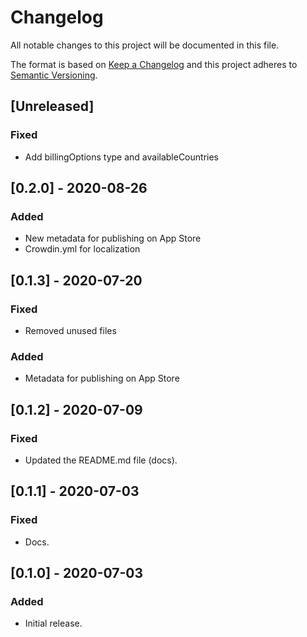 # Changelog

All notable changes to this project will be documented in this file.

The format is based on [Keep a Changelog](http://keepachangelog.com/en/1.0.0/)
and this project adheres to [Semantic Versioning](http://semver.org/spec/v2.0.0.html).

## [Unreleased]
### Fixed
- Add billingOptions type and availableCountries

## [0.2.0] - 2020-08-26

### Added

- New metadata for publishing on App Store
- Crowdin.yml for localization

## [0.1.3] - 2020-07-20
### Fixed
- Removed unused files

### Added
- Metadata for publishing on App Store

## [0.1.2] - 2020-07-09
### Fixed

- Updated the README.md file (docs).

## [0.1.1] - 2020-07-03

### Fixed

- Docs.

## [0.1.0] - 2020-07-03

### Added

- Initial release.
